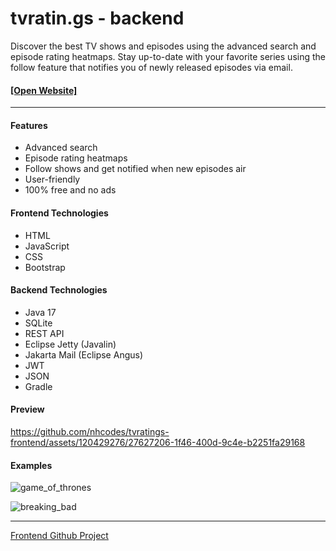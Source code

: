 # tvratin.gs - backend

Discover the best TV shows and episodes using the advanced search and episode rating heatmaps.
Stay up-to-date with your favorite series using the follow feature that notifies you of newly released episodes via email.

#### [\[Open Website\]](https://tvratin.gs)

---

#### Features

- Advanced search
- Episode rating heatmaps
- Follow shows and get notified when new episodes air
- User-friendly
- 100% free and no ads

#### Frontend Technologies
- HTML
- JavaScript
- CSS
- Bootstrap

#### Backend Technologies
- Java 17
- SQLite
- REST API
- Eclipse Jetty (Javalin)
- Jakarta Mail (Eclipse Angus)
- JWT
- JSON
- Gradle

#### Preview

https://github.com/nhcodes/tvratings-frontend/assets/120429276/27627206-1f46-400d-9c4e-b2251fa29168

#### Examples

![game_of_thrones](https://github.com/nhcodes/tvratings-frontend/assets/120429276/5811abe6-4617-48ce-a6df-315595ec8c72)

![breaking_bad](https://github.com/nhcodes/tvratings-frontend/assets/120429276/ae55279e-438a-4af0-aef7-fda199d3e5e5)

---

[Frontend Github Project](https://github.com/nhcodes/tvratings-frontend)
